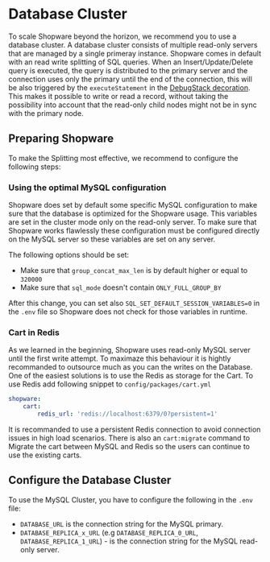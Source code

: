 # Database Cluster

To scale Shopware beyond the horizon, we recommend you to use a database cluster. A database cluster consists of multiple read-only servers that are managed by a single primeray instance. Shopware comes in default with an read write splitting of SQL queries. When an Insert/Update/Delete query is executed, the query is distributed to the primary server and the connection uses only the primary until the end of the connection, this will be also triggered by the ``executeStatement`` in the [DebugStack decoration](https://github.com/shopware/platform/blob/v6.4.11.1/src/Core/Profiling/Doctrine/DebugStack.php#L48).
This makes it possible to write or read a record, without taking the possibility into account that the read-only child nodes might not be in sync with the primary node.

## Preparing Shopware

To make the Splitting most effective, we recommend to configure the following steps:

### Using the optimal MySQL configuration

Shopware does set by default some specific MySQL configuration to make sure that the database is optimized for the Shopware usage. 
This variables are set in the cluster mode only on the read-only server. To make sure that Shopware works flawlessly these configuration must be configured directly on the MySQL server so these variables are set on any server.

The following options should be set:

- Make sure that `group_concat_max_len` is by default higher or equal to `320000`
- Make sure that `sql_mode` doesn't contain `ONLY_FULL_GROUP_BY`

After this change, you can set also `SQL_SET_DEFAULT_SESSION_VARIABLES=0` in the `.env` file so Shopware does not check for those variables in runtime.

### Cart in Redis

As we learned in the beginning, Shopware uses read-only MySQL server until the first write attempt. To maximaze this behaviour it is hightly recommanded to outsource much as you can the writes on the Database. One of the easiest solutions is to use the Redis as storage for the Cart.
To use Redis add following snippet to `config/packages/cart.yml`

```yml
shopware:
    cart:
        redis_url: 'redis://localhost:6379/0?persistent=1'
```

It is recommanded to use a persistent Redis connection to avoid connection issues in high load scenarios. There is also an `cart:migrate` command to Migrate the cart between MySQL and Redis so the users can continue to use the existing carts.

## Configure the Database Cluster

To use the MySQL Cluster, you have to configure the following in the `.env` file:

- `DATABASE_URL` is the connection string for the MySQL primary.
- `DATABASE_REPLICA_x_URL` (e.g `DATABASE_REPLICA_0_URL`, `DATABASE_REPLICA_1_URL`) - is the connection string for the MySQL read-only server.

